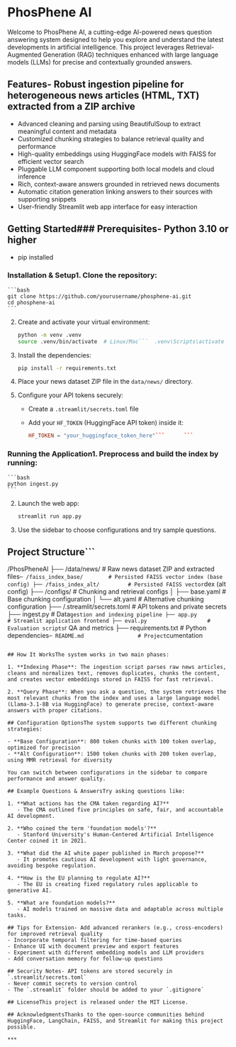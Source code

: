 # PhosPhene AI
 
 Welcome to PhosPhene AI, a cutting-edge AI-powered news question answering system designed to help you explore and understand the latest developments in artificial intelligence. This project leverages Retrieval-Augmented Generation (RAG) techniques enhanced with large language models (LLMs) for precise and contextually grounded answers.

## Features- Robust ingestion pipeline for heterogeneous news articles (HTML, TXT) extracted from a ZIP archive
- Advanced cleaning and parsing using BeautifulSoup to extract meaningful content and metadata
- Customized chunking strategies to balance retrieval quality and performance
- High-quality embeddings using HuggingFace models with FAISS for efficient vector search
- Pluggable LLM component supporting both local models and cloud inference
- Rich, context-aware answers grounded in retrieved news documents
- Automatic citation generation linking answers to their sources with supporting snippets
- User-friendly Streamlit web app interface for easy interaction

## Getting Started### Prerequisites- Python 3.10 or higher
- pip installed

### Installation & Setup1. Clone the repository:

    ```bash
    git clone https://github.com/yourusername/phosphene-ai.git
    cd phosphene-ai
    ```

2. Create and activate your virtual environment:

    ```bash
    python -m venv .venv
    source .venv/bin/activate  # Linux/Mac```  .venv\Scripts\activate   # Windows
    ```

3. Install the dependencies:

    ```bash
    pip install -r requirements.txt
    ```

4. Place your news dataset ZIP file in the `data/news/` directory.

5. Configure your API tokens securely:

    - Create a `.streamlit/secrets.toml` file
    - Add your `HF_TOKEN` (HuggingFace API token) inside it:

        ```toml
        HF_TOKEN = "your_huggingface_token_here"```      ```

### Running the Application1. Preprocess and build the index by running:

    ```bash
    python ingest.py
    ```

2. Launch the web app:

    ```bash
    streamlit run app.py
    ```

3. Use the sidebar to choose configurations and try sample questions.

## Project Structure```
/PhosPheneAI
├── /data/news/               # Raw news dataset ZIP and extracted files```─ /faiss_index_base/        # Persisted FAISS vector index (base config)
├── /faiss_index_alt/         # Persisted FAISS vector```dex (alt config)
├── /configs/                 # Chunking and retrieval configs
│   ├── base.yaml            # Base chunking configuration
│   └── alt.yaml             # Alternative chunking configuration
├── /.streamlit/secrets.toml  # API tokens and private secrets
├── ingest.py                 # Data```gestion and indexing pipeline
├── app.py                   # Streamlit application frontend
├── eval.py                   # Evaluation scripts```r QA and metrics
├── requirements.txt          # Python dependencies```─ README.md                 # Project```cumentation
```

## How It WorksThe system works in two main phases:

1. **Indexing Phase**: The ingestion script parses raw news articles, cleans and normalizes text, removes duplicates, chunks the content, and creates vector embeddings stored in FAISS for fast retrieval.

2. **Query Phase**: When you ask a question, the system retrieves the most relevant chunks from the index and uses a large language model (Llama-3.1-8B via HuggingFace) to generate precise, context-aware answers with proper citations.

## Configuration OptionsThe system supports two different chunking strategies:

- **Base Configuration**: 800 token chunks with 100 token overlap, optimized for precision
- **Alt Configuration**: 1500 token chunks with 200 token overlap, using MMR retrieval for diversity

You can switch between configurations in the sidebar to compare performance and answer quality.

## Example Questions & AnswersTry asking questions like:

1. **What actions has the CMA taken regarding AI?**
   - The CMA outlined five principles on safe, fair, and accountable AI development.

2. **Who coined the term 'foundation models'?**
   - Stanford University's Human-Centered Artificial Intelligence Center coined it in 2021.

3. **What did the AI white paper published in March propose?**
   - It promotes cautious AI development with light governance, avoiding bespoke regulation.

4. **How is the EU planning to regulate AI?**
   - The EU is creating fixed regulatory rules applicable to generative AI.

5. **What are foundation models?**
   - AI models trained on massive data and adaptable across multiple tasks.

## Tips for Extension- Add advanced rerankers (e.g., cross-encoders) for improved retrieval quality
- Incorporate temporal filtering for time-based queries
- Enhance UI with document preview and export features
- Experiment with different embedding models and LLM providers
- Add conversation memory for follow-up questions

## Security Notes- API tokens are stored securely in `.streamlit/secrets.toml`
- Never commit secrets to version control
- The `.streamlit` folder should be added to your `.gitignore`

## LicenseThis project is released under the MIT License.

## AcknowledgmentsThanks to the open-source communities behind HuggingFace, LangChain, FAISS, and Streamlit for making this project possible.

***

